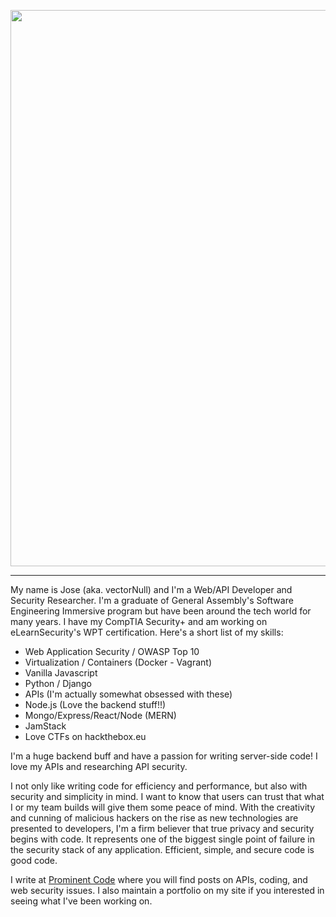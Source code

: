 <p align="center">
<img width="890" height-"600" src="https://user-images.githubusercontent.com/50179896/97102242-1e3ec100-1661-11eb-86db-edf5e608e775.png">
</p>

------

My name is Jose (aka. vectorNull) and I'm a Web/API Developer and Security Researcher.  I'm a graduate of General Assembly's Software Engineering Immersive program but have been around the tech world for many years. I have my CompTIA Security+ and am working on eLearnSecurity's WPT certification. Here's a short list of my skills:

* Web Application Security / OWASP Top 10
* Virtualization / Containers (Docker - Vagrant)
* Vanilla Javascript
* Python / Django
* APIs (I'm actually somewhat obsessed with these)
* Node.js (Love the backend stuff!!) 
* Mongo/Express/React/Node (MERN)
* JamStack
* Love CTFs on hackthebox.eu

I'm a huge backend buff and have a passion for writing server-side code! I love my APIs and researching API security.

I not only like writing code for efficiency and performance, but also with security and simplicity in mind. I want to know that users can trust that what I or my team builds will give them some peace of mind. With the creativity and cunning of malicious hackers on the rise as new technologies are presented to developers, I'm a firm believer that true privacy and security begins with code. It represents one of the biggest single point of failure in the security stack of any application. Efficient, simple, and secure code is good code.

I write at [Prominent Code](https://prominentcode.com) where you will find posts on APIs, coding, and web security issues. I also maintain a portfolio on my site if you interested in seeing what I've been working on.
